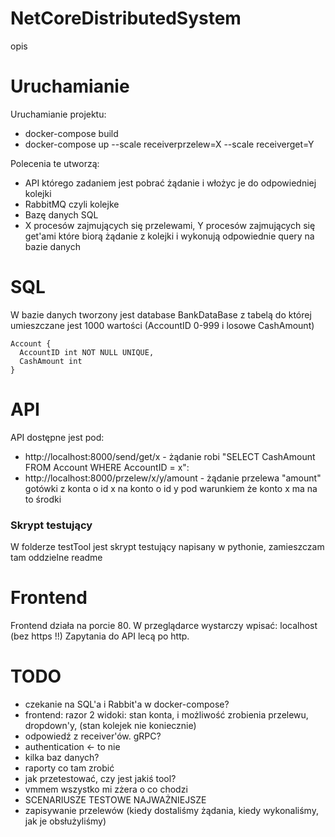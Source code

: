 # NetCoreDistributedSystem
opis
# Uruchamianie
Uruchamianie projektu:

- docker-compose build
- docker-compose up --scale receiverprzelew=X --scale receiverget=Y

Polecenia te utworzą:
- API którego zadaniem jest pobrać żądanie i włożyc je do odpowiedniej kolejki
- RabbitMQ czyli kolejke
- Bazę danych SQL
- X procesów zajmujących się przelewami, Y procesów zajmujących się get'ami które biorą żądanie z kolejki i wykonują odpowiednie query na bazie danych


# SQL
W bazie danych tworzony jest database BankDataBase z tabelą do której umieszczane jest 1000 wartości (AccountID 0-999 i losowe CashAmount)

```
Account {
  AccountID int NOT NULL UNIQUE,
  CashAmount int
}
```
# API
API dostępne jest pod:
- http://localhost:8000/send/get/x - żądanie robi "SELECT CashAmount FROM Account WHERE AccountID = x":
- http://localhost:8000/przelew/x/y/amount - żądanie przelewa "amount" gotówki z konta o id x na konto o id y pod warunkiem że konto x ma na to środki
### Skrypt testujący
W folderze testTool jest skrypt testujący napisany w pythonie, zamieszczam tam oddzielne readme

# Frontend
Frontend działa na porcie 80.
W przeglądarce wystarczy wpisać: localhost (bez https !!)
Zapytania do API lecą po http.

# TODO
- czekanie na SQL'a i Rabbit'a w docker-compose?
- frontend: razor  2 widoki: stan konta, i możliwość zrobienia przelewu, dropdown'y, (stan kolejek nie koniecznie)
- odpowiedź z receiver'ów. gRPC?
- authentication <- to nie
- kilka baz danych?
- raporty co tam zrobić
- jak przetestować, czy jest jakiś tool?
- vmmem wszystko mi zżera o co chodzi
- SCENARIUSZE TESTOWE NAJWAŻNIEJSZE
- zapisywanie przelewów (kiedy dostaliśmy żądania, kiedy wykonaliśmy, jak je obsłużyliśmy)
